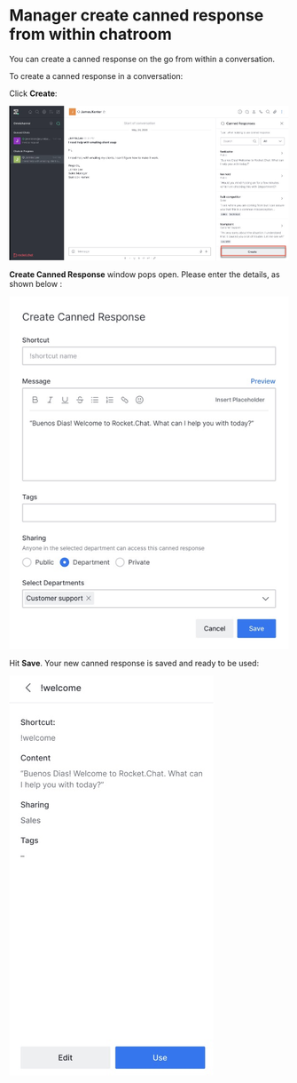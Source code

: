 # Manager create canned response from within chatroom

 You can create a canned response on the go from within a conversation.

To create a canned response in a conversation: 

Click **Create**:

![](../../../../.gitbook/assets/image%20%28518%29.png)

**Create Canned Response** window pops open. Please enter the details, as shown below :

![](../../../../.gitbook/assets/image%20%28535%29.png)

Hit **Save**. Your new canned response is saved and ready to be used:

![](../../../../.gitbook/assets/image%20%28516%29.png)

